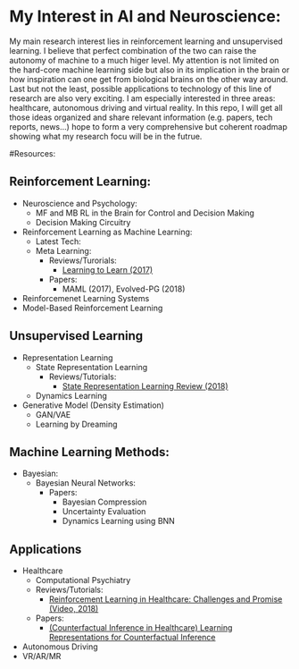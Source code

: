 # My Interest in AI and Neuroscience:
My main research interest lies in reinforcement learning and unsupervised learning. I believe that perfect combination of the two can raise the autonomy of machine to a much higer level. My attention is not limited on the hard-core machine learning side but also in its implication in the brain or how inspiration can one get from biological brains on the other way around. Last but not the least, possible applications to technology of this line of research are also very exciting. I am especially interested in three areas: healthcare, autonomous driving and virtual reality. 
In this repo, I will get all those ideas organized and share relevant information (e.g. papers, tech reports, news...) hope to form a very comprehensive but coherent roadmap showing what my research focu will be in the futrue.

#Resources:
## Reinforcement Learning:
* Neuroscience and Psychology:
	* MF and MB RL in the Brain for Control and Decision Making
	* Decision Making Circuitry
* Reinforcement Learning as Machine Learning:
	* Latest Tech:
	* Meta Learning:
 		* Reviews/Turorials: 
			* [Learning to Learn (2017)](http://bair.berkeley.edu/blog/2017/07/18/learning-to-learn/)
		* Papers: 
			* MAML (2017), Evolved-PG (2018)
* Reinforcemenet Learning Systems
* Model-Based Reinforcement Learning

## Unsupervised Learning
* Representation Learning
	* State Representation Learning 
		* Reviews/Tutorials: 
			* [State Representation Learning Review (2018)](https://arxiv.org/abs/1802.04181)
	* Dynamics Learning
* Generative Model (Density Estimation)
	* GAN/VAE
	* Learning by Dreaming 

## Machine Learning Methods:
* Bayesian:
	* Bayesian Neural Networks:
		* Papers:
			* Bayesian Compression
			* Uncertainty Evaluation
			* Dynamics Learning using BNN

## Applications
* Healthcare
	* Computational Psychiatry
	* Reviews/Tutorials:
		* [Reinforcement Learning in Healthcare: Challenges and Promise (Video, 2018)](https://www.youtube.com/watch?v=OsGxPVYR2xo)
	* Papers:
		* [(Counterfactual Inference in Healthcare) 
Learning Representations for Counterfactual Inference](https://arxiv.org/abs/1605.03661)
* Autonomous Driving
* VR/AR/MR

